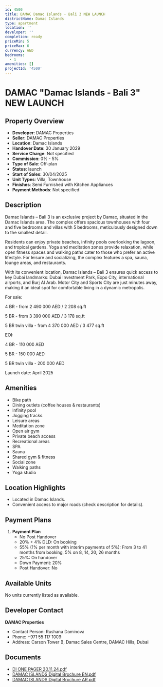 ```yaml
---
id: 4500
title: DAMAC Damac Islands - Bali 3 NEW LAUNCH
districtName: Damac Islands
type: apartment
location: ''
developer: ''
completion: ready
priceMin: 5
priceMax: 6
currency: AED
bedrooms:
  - 1
amenities: []
projectId: '4500'
---
```


# DAMAC "Damac Islands - Bali 3" NEW LAUNCH

## Property Overview
- **Developer**: DAMAC Properties
- **Seller**: DAMAC Properties
- **Location**: Damac Islands
- **Handover Date**: 30 January 2029
- **Service Charge**: Not specified
- **Commission**: 0% - 5%
- **Type of Sale**: Off-plan
- **Status**: launch
- **Start of Sales**: 30/04/2025
- **Unit Types**: Villa, Townhouse
- **Finishes**: Semi Furnished with Kitchen Appliances
- **Payment Methods**: Not specified

## Description
Damac Islands – Bali 3 is an exclusive project by Damac, situated in the Damac Islands area. The complex offers spacious townhouses with four and five bedrooms and villas with 5 bedrooms, meticulously designed down to the smallest detail.

Residents can enjoy private beaches, infinity pools overlooking the lagoon, and tropical gardens. Yoga and meditation zones provide relaxation, while open fitness spaces and walking paths cater to those who prefer an active lifestyle. For leisure and socializing, the complex features a spa, sauna, lounge areas, and restaurants.

With its convenient location, Damac Islands – Bali 3 ensures quick access to key Dubai landmarks: Dubai Investment Park, Expo City, international airports, and Burj Al Arab. Motor City and Sports City are just minutes away, making it an ideal spot for comfortable living in a dynamic metropolis.

For sale:

4 BR - from 2 490 000 AED / 2 208 sq.ft

5 BR - from 3 390 000 AED / 3 178 sq.ft

5 BR twin villa - from 4 370 000 AED / 3 477 sq.ft

EOI:

4 BR - 110 000 AED

5 BR - 150 000 AED

5 BR twin villa - 200 000 AED

Launch date: April 2025

## Amenities
- Bike path
- Dining outlets  (coffee houses & restaurants)
- Infinity pool
- Jogging tracks
- Leisure areas
- Meditation zone
- Open air gym
- Private beach access
- Recreational areas
- SPA
- Sauna
- Shared gym & fitness
- Social zone
- Walking paths
- Yoga studio

## Location Highlights
- Located in Damac Islands.
- Convenient access to major roads (check description for details).

## Payment Plans
1. **Payment Plan**
   - No Post Handover
   - 20% + 4% DLD: On booking
   - 55% (1% per month with interim payments of 5%): From 3 to 41 months from booking, 5% on 8, 14, 20, 26 months
   - 25%: On handover
   - Down Payment: 20%
   - Post Handover: No

## Available Units
No units currently listed as available.

## Developer Contact
**DAMAC Properties**
- Contact Person: Rushana Daminova
- Phone: +971 55 117 1009
- Address: Carson Tower B, Damac Sales Centre, DAMAC Hills, Dubai

## Documents
- [DI ONE PAGER 20.11.24.pdf](https://cdn.geniemap.net/2024/12/16/MuP9ZkIQKu8rffjcI3I7vVJJ0EHXxdcNG3ZTGJVD.pdf)
- [DAMAC ISLANDS Digital Brochure EN.pdf](https://cdn.geniemap.net/2024/12/11/V6I9tewuU0hmKAdFRNqDSuDPJfkRnSG6Sjs8EAGx.pdf)
- [DAMAC ISLANDS Digital Brochure AR.pdf](https://cdn.geniemap.net/2024/12/16/Eb8nZmlsmU32pI0CyGJba6CDlRep9NBhnUilPU7L.pdf)
